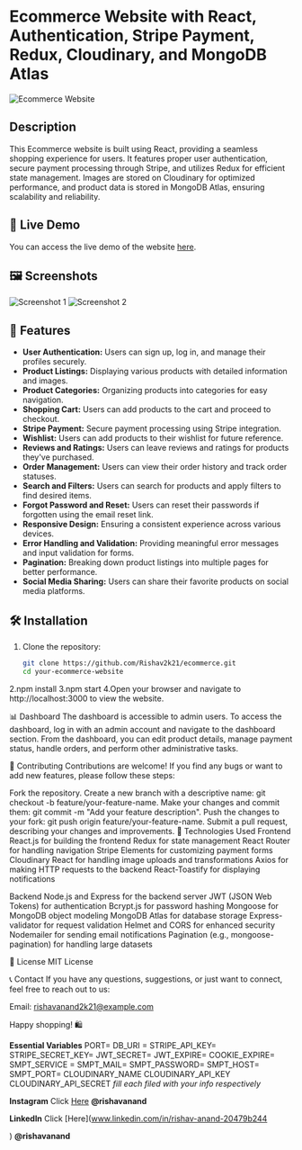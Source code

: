 
# Ecommerce Website with React, Authentication, Stripe Payment, Redux, Cloudinary, and MongoDB Atlas

![Ecommerce Website](your_project_image.png)

## Description

This Ecommerce website is built using React, providing a seamless shopping experience for users. It features proper user authentication, secure payment processing through Stripe, and utilizes Redux for efficient state management. Images are stored on Cloudinary for optimized performance, and product data is stored in MongoDB Atlas, ensuring scalability and reliability.

## 🚀 Live Demo

You can access the live demo of the website [here](https://your-ecommerce-website-demo-url.com).

## 🖼️ Screenshots

![Screenshot 1](screenshot1.png)
![Screenshot 2](screenshot2.png)

## 🌟 Features

- **User Authentication:** Users can sign up, log in, and manage their profiles securely.
- **Product Listings:** Displaying various products with detailed information and images.
- **Product Categories:** Organizing products into categories for easy navigation.
- **Shopping Cart:** Users can add products to the cart and proceed to checkout.
- **Stripe Payment:** Secure payment processing using Stripe integration.
- **Wishlist:** Users can add products to their wishlist for future reference.
- **Reviews and Ratings:** Users can leave reviews and ratings for products they've purchased.
- **Order Management:** Users can view their order history and track order statuses.
- **Search and Filters:** Users can search for products and apply filters to find desired items.
- **Forgot Password and Reset:** Users can reset their passwords if forgotten using the email reset link.
- **Responsive Design:** Ensuring a consistent experience across various devices.
- **Error Handling and Validation:** Providing meaningful error messages and input validation for forms.
- **Pagination:** Breaking down product listings into multiple pages for better performance.
- **Social Media Sharing:** Users can share their favorite products on social media platforms.

## 🛠️ Installation

1. Clone the repository:

   ```bash
   git clone https://github.com/Rishav2k21/ecommerce.git
   cd your-ecommerce-website
2.npm install
3.npm start
4.Open your browser and navigate to http://localhost:3000 to view the website.

📊 Dashboard
The dashboard is accessible to admin users. To access the dashboard, log in with an admin account and navigate to the dashboard section. From the dashboard, you can edit product details, manage payment status, handle orders, and perform other administrative tasks.

🤝 Contributing
Contributions are welcome! If you find any bugs or want to add new features, please follow these steps:

Fork the repository.
Create a new branch with a descriptive name: git checkout -b feature/your-feature-name.
Make your changes and commit them: git commit -m "Add your feature description".
Push the changes to your fork: git push origin feature/your-feature-name.
Submit a pull request, describing your changes and improvements.
🧰 Technologies Used
Frontend
React.js for building the frontend
Redux for state management
React Router for handling navigation
Stripe Elements for customizing payment forms
Cloudinary React for handling image uploads and transformations
Axios for making HTTP requests to the backend
React-Toastify for displaying notifications

Backend
Node.js and Express for the backend server
JWT (JSON Web Tokens) for authentication
Bcrypt.js for password hashing
Mongoose for MongoDB object modeling
MongoDB Atlas for database storage
Express-validator for request validation
Helmet and CORS for enhanced security
Nodemailer for sending email notifications
Pagination (e.g., mongoose-pagination) for handling large datasets

📜 License
MIT License

📞 Contact
If you have any questions, suggestions, or just want to connect, feel free to reach out to us:

Email:   rishavanand2k21@example.com

Happy shopping! 🛍️

**Essential Variables**
PORT=
DB_URI =
STRIPE_API_KEY=
STRIPE_SECRET_KEY=
JWT_SECRET=
JWT_EXPIRE=
COOKIE_EXPIRE=
SMPT_SERVICE =
SMPT_MAIL=
SMPT_PASSWORD=
SMPT_HOST=
SMPT_PORT=
CLOUDINARY_NAME
CLOUDINARY_API_KEY
CLOUDINARY_API_SECRET
_fill each filed with your info respectively_


**Instagram** Click [Here](https://www.instagram.com/riahav_02_12) **@rishavanand**

**LinkedIn** Click [Here](www.linkedin.com/in/rishav-anand-20479b244

) **@rishavanand**

